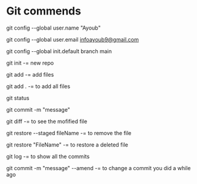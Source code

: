 # Git commends
git config --global user.name "Ayoub"

git config --global user.email infoayoub9@gmail.com

git config --global init.default branch main

git init -= new repo

git add -= add files

git add . -= to add all files

git status

git commit -m "message"

git diff -= to see the mofified file

git restore --staged fileName -= to remove the file

git restore "FileName" -= to restore a deleted file

git log -= to show all the commits 

git commit -m "message" --amend -= to change a commit you did a while ago

